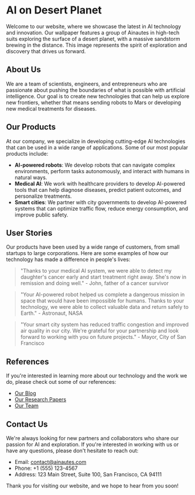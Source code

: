 <!--
Write me content for website with wallpaper which alt text is:

"A group of Ainautes in high-tech suits exploring the surface of a desert planet, with a massive sandstorm brewing in the distance."

The name/title of the page should not be 1:1 copy of the alt text but rather a real content of the website which is using this wallpaper.

- Use markdown format
- Start with the heading
- The content should look like a real website
- Include real sections like references, contact, user stories, etc. use things relevant to the page purpose.
- Feel free to use structure like headings, bullets, numbering, blockquotes, paragraphs, horizontal lines, etc.
- You can use formatting like bold or _italic_
- You can include UTF-8 emojis
- Links should be only #hash anchors (and you can refer to the document itself)
- Do not include images
-->

<!--font:Montserrat-->

# AI on Desert Planet

Welcome to our website, where we showcase the latest in AI technology and innovation. Our wallpaper features a group of Ainautes in high-tech suits exploring the surface of a desert planet, with a massive sandstorm brewing in the distance. This image represents the spirit of exploration and discovery that drives us forward.

## About Us

We are a team of scientists, engineers, and entrepreneurs who are passionate about pushing the boundaries of what is possible with artificial intelligence. Our goal is to create new technologies that can help us explore new frontiers, whether that means sending robots to Mars or developing new medical treatments for diseases.

## Our Products

At our company, we specialize in developing cutting-edge AI technologies that can be used in a wide range of applications. Some of our most popular products include:

-   **AI-powered robots**: We develop robots that can navigate complex environments, perform tasks autonomously, and interact with humans in natural ways.
-   **Medical AI**: We work with healthcare providers to develop AI-powered tools that can help diagnose diseases, predict patient outcomes, and personalize treatments.
-   **Smart cities**: We partner with city governments to develop AI-powered systems that can optimize traffic flow, reduce energy consumption, and improve public safety.

## User Stories

Our products have been used by a wide range of customers, from small startups to large corporations. Here are some examples of how our technology has made a difference in people's lives:

> "Thanks to your medical AI system, we were able to detect my daughter's cancer early and start treatment right away. She's now in remission and doing well." - John, father of a cancer survivor

> "Your AI-powered robot helped us complete a dangerous mission in space that would have been impossible for humans. Thanks to your technology, we were able to collect valuable data and return safely to Earth." - Astronaut, NASA

> "Your smart city system has reduced traffic congestion and improved air quality in our city. We're grateful for your partnership and look forward to working with you on future projects." - Mayor, City of San Francisco

## References

If you're interested in learning more about our technology and the work we do, please check out some of our references:

-   [Our Blog](#blog)
-   [Our Research Papers](#papers)
-   [Our Team](#team)

## Contact Us

We're always looking for new partners and collaborators who share our passion for AI and exploration. If you're interested in working with us or have any questions, please don't hesitate to reach out:

-   Email: [contact@ainautes.com](mailto:contact@ainautes.com)
-   Phone: +1 (555) 123-4567
-   Address: 123 Main Street, Suite 100, San Francisco, CA 94111

Thank you for visiting our website, and we hope to hear from you soon!
